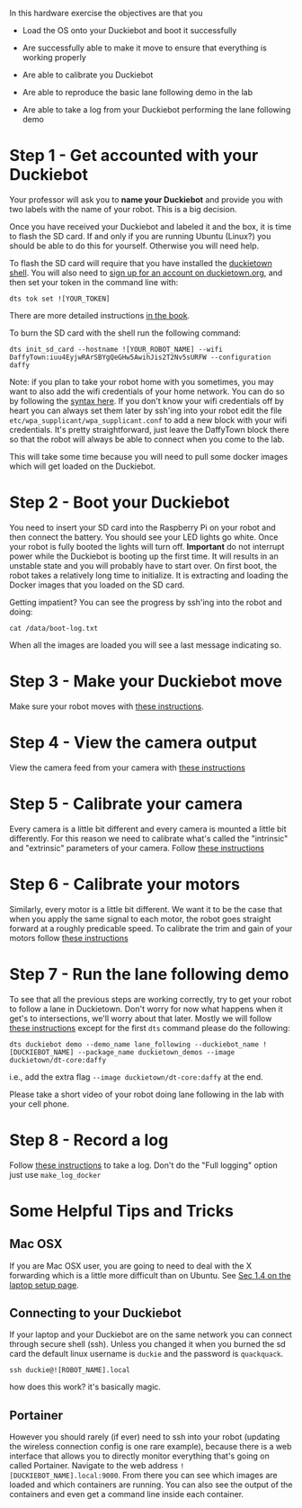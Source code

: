 In this hardware exercise the objectives are that you 

* Load the OS onto your Duckiebot and boot it successfully

* Are successfully able to make it move to ensure that everything is working properly

* Are able to calibrate you Duckiebot

* Are able to reproduce the basic lane following demo in the lab

* Are able to take a log from your Duckiebot performing the lane following demo


# Step 1 - Get accounted with your Duckiebot

Your professor will ask you to **name your Duckiebot** and provide you with two labels with the name of your robot. This is a big decision. 

Once you have received your Duckiebot and labeled it and the box, it is time to flash the SD card. If and only if you are running Ubuntu (Linux?) you should be able to do this for yourself. Otherwise you will need help. 

To flash the SD card will require that you have installed the [duckietown shell](https://github.com/duckietown/duckietown-shell). You will also need to [sign up for an account on duckietown.org](https://www.duckietown.org/site/register), and then set your token in the command line with:

    dts tok set ![YOUR_TOKEN]
    
There are more detailed instructions [in the book](http://docs.duckietown.org/DT19/opmanual_duckiebot/out/dt_account.html). 

To burn the SD card with the shell run the following command:

    dts init_sd_card --hostname ![YOUR_ROBOT_NAME] --wifi DaffyTown:iuu4EyjwRArSBYgQeGHw5AwihJis2T2Nv5sURFW --configuration daffy
    
Note: if you plan to take your robot home with you sometimes, you may want to also add the wifi credentials of your home network. You can do so by following the [syntax here](http://docs.duckietown.org/DT19/opmanual_duckiebot/out/setup_duckiebot.html). If you don't know your wifi credentials off by heart you can always set them later by ssh'ing into your robot edit the file `etc/wpa_supplicant/wpa_supplicant.conf` to add a new block with your wifi credentials. It's pretty straightforward, just leave the DaffyTown block there so that the robot will always be able to connect when you come to the lab. 

This will take some time because you will need to pull some docker images which will get loaded on the Duckiebot. 

# Step 2 - Boot your Duckiebot

You need to insert your SD card into the Raspberry Pi on your robot and then connect the battery. You should see your LED lights go white. Once your robot is fully booted the lights will turn off. **Important** do not interrupt power while the Duckiebot is booting up the first time. It will results in an unstable state and you will probably have to start over. 
On first boot, the robot takes a relatively long time to initialize. It is extracting and loading the Docker images that you loaded on the SD card. 

Getting impatient? You can see the progress by ssh'ing into the robot and doing:

    cat /data/boot-log.txt
    
When all the images are loaded you will see a last message indicating so. 

# Step 3 - Make your Duckiebot move

Make sure your robot moves with [these instructions](http://docs.duckietown.org/daffy/opmanual_duckiebot/out/rc_control.html).

# Step 4 - View the camera output

View the camera feed from your camera with [these instructions](http://docs.duckietown.org/daffy/opmanual_duckiebot/out/read_camera_data.html)

# Step 5 - Calibrate your camera

Every camera is a little bit different and every camera is mounted a little bit differently. For this reason we need to calibrate what's called the "intrinsic" and "extrinsic" parameters of your camera. Follow [these instructions](http://docs.duckietown.org/daffy/opmanual_duckiebot/out/camera_calib.html)

# Step 6 - Calibrate your motors

Similarly, every motor is a little bit different. We want it to be the case that when you apply the same signal to each motor, the robot goes straight forward at a roughly predicable speed. To calibrate the trim and gain of your motors follow [these instructions](http://docs.duckietown.org/daffy/opmanual_duckiebot/out/wheel_calibration.html)

# Step 7 - Run the lane following demo

To see that all the previous steps are working correctly, try to get your robot to follow a lane in Duckietown. Don't worry for now what happens when it get's to intersections, we'll worry about that later. Mostly we will follow [these instructions](http://docs.duckietown.org/daffy/opmanual_duckiebot/out/demo_lane_following.html) except for the first `dts` command please do the following:

    dts duckiebot demo --demo_name lane_following --duckiebot_name ![DUCKIEBOT_NAME] --package_name duckietown_demos --image duckietown/dt-core:daffy
    
i.e., add the extra flag `--image duckietown/dt-core:daffy` at the end. 

Please take a short video of your robot doing lane following in the lab with your cell phone. 

# Step 8 - Record a log

Follow [these instructions](http://docs.duckietown.org/daffy/opmanual_duckiebot/out/take_a_log.html) to take a log. Don't do the "Full logging" option just use `make_log_docker`




# Some Helpful Tips and Tricks

## Mac OSX

If you are Mac OSX user, you are going to need to deal with the X forwarding which is a little more difficult than on Ubuntu. See [Sec 1.4 on the laptop setup page](http://docs.duckietown.org/daffy/opmanual_duckiebot/out/laptop_setup.html).

## Connecting to your Duckiebot

If your laptop and your Duckiebot are on the same network you can connect through secure shell (ssh). Unless you changed it when you burned the sd card the default linux username is `duckie` and the password is `quackquack`.
 
    ssh duckie@![ROBOT_NAME].local
     
how does this work? it's basically magic. 
 
## Portainer

However you should rarely (if ever) need to ssh into your robot (updating the wireless connection config is one rare example), because there is a web interface that allows you to directly monitor everything that's going on called Portainer. Navigate to the web address `![DUCKIEBOT_NAME].local:9000`. From there you can see which images are loaded and which containers are running. You can also see the output of the containers and even get a command line inside each container. 

